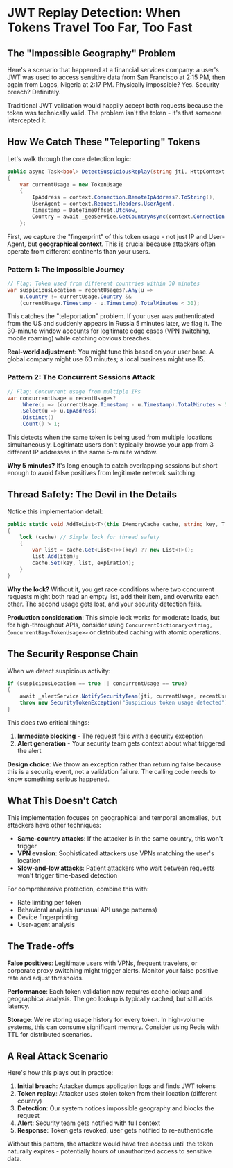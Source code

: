 # JWT Replay Detection: When Tokens Travel Too Far, Too Fast

## The "Impossible Geography" Problem

Here's a scenario that happened at a financial services company: a user's JWT was used to access sensitive data from San Francisco at 2:15 PM, then again from Lagos, Nigeria at 2:17 PM. Physically impossible? Yes. Security breach? Definitely.

Traditional JWT validation would happily accept both requests because the token was technically valid. The problem isn't the token - it's that someone intercepted it.

## How We Catch These "Teleporting" Tokens

Let's walk through the core detection logic:

```csharp
public async Task<bool> DetectSuspiciousReplay(string jti, HttpContext context)
{
    var currentUsage = new TokenUsage 
    {
        IpAddress = context.Connection.RemoteIpAddress?.ToString(),
        UserAgent = context.Request.Headers.UserAgent,
        Timestamp = DateTimeOffset.UtcNow,
        Country = await _geoService.GetCountryAsync(context.Connection.RemoteIpAddress)
    };
```

First, we capture the "fingerprint" of this token usage - not just IP and User-Agent, but **geographical context**. This is crucial because attackers often operate from different continents than your users.

### Pattern 1: The Impossible Journey

```csharp
// Flag: Token used from different countries within 30 minutes
var suspiciousLocation = recentUsages?.Any(u => 
    u.Country != currentUsage.Country && 
    (currentUsage.Timestamp - u.Timestamp).TotalMinutes < 30);
```

This catches the "teleportation" problem. If your user was authenticated from the US and suddenly appears in Russia 5 minutes later, we flag it. The 30-minute window accounts for legitimate edge cases (VPN switching, mobile roaming) while catching obvious breaches.

**Real-world adjustment**: You might tune this based on your user base. A global company might use 60 minutes; a local business might use 15.

### Pattern 2: The Concurrent Sessions Attack

```csharp
// Flag: Concurrent usage from multiple IPs
var concurrentUsage = recentUsages?
    .Where(u => (currentUsage.Timestamp - u.Timestamp).TotalMinutes < 5)
    .Select(u => u.IpAddress)
    .Distinct()
    .Count() > 1;
```

This detects when the same token is being used from multiple locations simultaneously. Legitimate users don't typically browse your app from 3 different IP addresses in the same 5-minute window.

**Why 5 minutes?** It's long enough to catch overlapping sessions but short enough to avoid false positives from legitimate network switching.

## Thread Safety: The Devil in the Details

Notice this implementation detail:

```csharp
public static void AddToList<T>(this IMemoryCache cache, string key, T item, TimeSpan expiration)
{
    lock (cache) // Simple lock for thread safety
    {
        var list = cache.Get<List<T>>(key) ?? new List<T>();
        list.Add(item);
        cache.Set(key, list, expiration);
    }
}
```

**Why the lock?** Without it, you get race conditions where two concurrent requests might both read an empty list, add their item, and overwrite each other. The second usage gets lost, and your security detection fails.

**Production consideration**: This simple lock works for moderate loads, but for high-throughput APIs, consider using `ConcurrentDictionary<string, ConcurrentBag<TokenUsage>>` or distributed caching with atomic operations.

## The Security Response Chain

When we detect suspicious activity:

```csharp
if (suspiciousLocation == true || concurrentUsage == true)
{
    await _alertService.NotifySecurityTeam(jti, currentUsage, recentUsages);
    throw new SecurityTokenException("Suspicious token usage detected");
}
```

This does two critical things:
1. **Immediate blocking** - The request fails with a security exception
2. **Alert generation** - Your security team gets context about what triggered the alert

**Design choice**: We throw an exception rather than returning false because this is a security event, not a validation failure. The calling code needs to know something serious happened.

## What This Doesn't Catch

This implementation focuses on geographical and temporal anomalies, but attackers have other techniques:

- **Same-country attacks**: If the attacker is in the same country, this won't trigger
- **VPN evasion**: Sophisticated attackers use VPNs matching the user's location
- **Slow-and-low attacks**: Patient attackers who wait between requests won't trigger time-based detection

For comprehensive protection, combine this with:
- Rate limiting per token
- Behavioral analysis (unusual API usage patterns)
- Device fingerprinting
- User-agent analysis

## The Trade-offs

**False positives**: Legitimate users with VPNs, frequent travelers, or corporate proxy switching might trigger alerts. Monitor your false positive rate and adjust thresholds.

**Performance**: Each token validation now requires cache lookup and geographical analysis. The geo lookup is typically cached, but still adds latency.

**Storage**: We're storing usage history for every token. In high-volume systems, this can consume significant memory. Consider using Redis with TTL for distributed scenarios.

## A Real Attack Scenario

Here's how this plays out in practice:

1. **Initial breach**: Attacker dumps application logs and finds JWT tokens
2. **Token replay**: Attacker uses stolen token from their location (different country)  
3. **Detection**: Our system notices impossible geography and blocks the request
4. **Alert**: Security team gets notified with full context
5. **Response**: Token gets revoked, user gets notified to re-authenticate

Without this pattern, the attacker would have free access until the token naturally expires - potentially hours of unauthorized access to sensitive data.